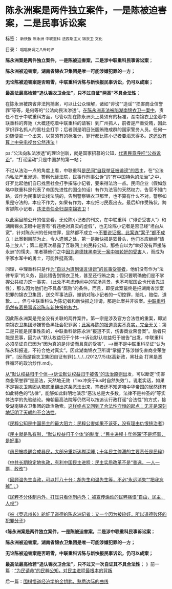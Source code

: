 # 陈永洲案是两件独立案件，一是陈被迫害案，二是民事诉讼案

标签： `新快报` `陈永洲` `中联重科` `法西斯主义` `锦衣卫` `文化` 

目录： `唱唱反调之八卦时评`

**陈永洲案是两件独立案件，一是陈被迫害案，二是涉中联重科民事诉讼案**；

**陈永洲被迫害案，湖南省锦衣卫集团是唯一可能涉嫌犯罪的一方；**

**无论陈被迫害案是否昭雪，中联重科诉陈与新快报民事诉讼，仍可以成案；**

**最高法最高检若“追认锦衣卫合法”，只不过自证"两高"不具合法性**；

在陈永洲被跨省非法拘捕案，可以让公众理解，诸如“诽谤”“造谣”“损害商业信誉罪”等等，是何等的“公法向民法渗透”。[在陈永洲非法被陷湖南锦衣卫一案中](../../../2013/10/31/被《竞选州长》轮奸了道德，成为犯罪分子的陈永洲记者.md)，责任不在于中联重科方面，尽管以扣在陈永洲头上莫须有的标准，湖南锦衣卫坐着中联重科的奔驰（大概还吃着中联重科的请客）到广州抓人，前者是严重受贿，因此罗织罪名抓人的黑社会打手；后者则是明目张胆贿赂成群的国家警务人员。任何一边随便拿一个出来，以莫须有的标准计，罪行都比陈小记者要滔天得多。[这还没有算上中央电视台公然违法](../../../2012/8/23/指责CCTV不真实，是不公正的；.md)！

ps:“公法向私法渗透”的理论创新，就是国家招募的公知，[代表民意呼吁“公益诉讼](../../../2012/9/2/公益诉讼恐怕就是法西斯主义.md)”，“打谣运动”只是中国梦的第一站；

不过从法治一点的角度上看，中联重科[是民间“自我举证被诽谤”的苦](../../../2011/6/8/美国司法争论：有造谣诽谤的自由吗？.md)主，在“公法向私法严重渗透，警察代替法院，民事作刑事公诉”的“有中国特色的法治”之中，好歹比起他们自已找黑社会打手揍陈小记者，要来得法治一点。民间企业（假如忽略中联重科是代表了帝国先进性的国企的话）有作为法盲的天然权力，告官不知门路，该作为民事诉讼找法院的，告到警察锦衣卫那里，也不算有什么不对。警察如果是守法的，本应不作为，如果有作为，本应把刁民轰出去。最后却作受贿状，跨省抓陈小记者，[违法责任全归湖南锦衣卫](../../../2013/7/15/警察权不是锦衣卫，法治不是监管，米兰达忠告不是放纵犯罪.md)！

以此案目前公开的信息看，无论陈小记者的刊文，在中联重科（“诽谤受害人”）和湖南锦衣卫眼中是否有“有违绝对真实的虚假”，也无论陈小记者是否已经“坦白从宽”，针对陈永洲的任何控罪，显然都不成立——>[不要说证据，此案连“案子”都不成立](../../../2013/2/19/公有制前提下“恶法亦法”与“法家暴政”等意.md)！此案到目前为止，令人遗憾之处，第一是新快报是软骨头，他们本应继续“请马上放人”；第二是再次暴露了互联网上的民粹公知，那些自以为“幸好没有声援陈永洲”的懦夫，笔者猜他们之中[因为道德抹黑李天一案中被轮奸的受害](../../../2013/8/20/被李天一辩护集团轮奸的社会主义.md)人，而成为李家水军中的勇士，可能性挺高滴。

同理，中理重科只是作[为“自以为遭到谣言诽谤”的民事受害者](../../../2013/1/24/人性本私的法学方程式.md)，他们没有作为“法律专家”的义务，因此错告到锦衣卫处，甚至还行贿之类；但只要明确他们是不掌握公共权力这一事实，（此处不考虑传闻中的官场背景，也不考眠国企也代表先进性），那么因为他们也不具备“腐败”的条件。而且，即便此案最终是把湖南省涉案犯罪的锦衣卫集团，送交军事法庭，撤销对陈小记者的一切控罪，赔礼，赔偿，道歉……，但与中联重科认为陈记者和新快报之诽谤，那是此案并非彼案。[中联重科仍然有着民事诉讼陈与新快报的权力](../../../2012/4/29/讼棍现象有害但必须合法，以确保自由诉讼.md)。

因此陈永洲案是完全没有关联的两件案件。第一宗是涉及官方合法性的重案，即湖南锦衣卫集团涉嫌警备黑社会犯罪案；[此案与陈的报道真实不真实，完全无关](../../../2009/6/25/My&nbsp;God!我的上帝！绝对的真理存在吗？.md)；第二是只能是民事性质的，中联重科诉陈永洲“报道不实，伤害商业荣誉案”。后者只能是民事，因为从“默认权益归于个体——>诉讼默认权益归于被告”出发，中联重科必须举证自已因为“因为真的是诽谤而且真的受害”，——>而不是中联重科举证“认为陈永科报道，不符合绝对真实”。因此湖南锦衣卫所谓“掌握了陈涉嫌伤害商业荣誉罪”，[反而是锦衣卫集团自证有罪](../../../2012/7/5/赵高新政，黑社会 打黑是恶性循环的政治炒作.md)。

[从“默认权益归于个体——>诉讼默认权益归于被告”的法治原则出](../../../2012/4/28/文革和斯大林主义中的被告人利益.md)发，可以断定“伤害商业荣誉罪”是恶法，天然地无效（“lex冲突于ius时自然失效”）。说老实话，如果不是锦衣卫集团从箱底里翻出这条恶法出来，笔者还不知道咱中华帝国的居然还有如此特色的“法律”，能够如此鲜明地演示“恶法总是大多数，法律不是神圣的”等实体法学的先验结论。俺朝最高法院等仍然可以按追认行政打谣“合法性”的方式，接受湖南锦衣卫集团的政治勒索。[这样终点又回到了合法性守恒的起点：无非是深刻地证明了天朝的不合法性](../../../2013/10/30/最高法院不代表最高的合法性，但背书了最高的不合法性.md)。

《[民粹公知是中国民主的最大阻力；民粹公害如果不该死，没有理由仇恨统治者](../../../2013/2/23/民粹公知是中国民主进程的最大阻力.md)》

《[民主就是私有制，“默认权益归于个体”的制度；“民主进程十年停滞”不是坏事，是好事](../../../2013/2/23/“民主进程十年停滞”不是坏事，是好事！.md)》

《[愚民被唤醒变成暴民，大部分重新迷糊深睡；十年民主停滞的主要责任是民粹](../../../2013/2/24/愚民被唤醒后，变成暴民发泄，大部分再度昏睡.md)》

《[中共长期稳定地执政，有利中国民主进程；民主实质改革不是“普选，一人一票，政改”](../../../2013/2/24/中共长期稳定地执政，有利中国民主进程；.md)》

《[回顾温先生当政，可以打八十分；胡先生和温先生等，不必“永远消失”“把我忘掉”；](../../../2013/2/24/温先生当政，可以打八十分.md)》

《[民粹不分体制内外，打压只看体制内外；
被宣传煽动的民粹痛恨“自由，民主，人权”](../../../2013/10/29/观察舆论导向的新气象，民粹本来不分体制内外.md)》

《[被《竞选州长》轮奸了道德的陈永洲记者；又一个因为被轮奸，所以道德败坏的犯罪分子](../../../2013/10/31/被《竞选州长》轮奸了道德，成为犯罪分子的陈永洲记者.md)》

《**陈永洲案是两件独立案件，一是陈被迫害案，二是涉中联重科民事诉讼案**；

**陈永洲被迫害案，湖南省锦衣卫集团是唯一可能涉嫌犯罪的一方；**

**无论陈被迫害案是否昭雪，中联重科诉陈与新快报民事诉讼，仍可以成案；**

**最高法最高检若“追认锦衣卫合法”，只不过又一次自证其不具合法性**； 》前一篇：[“为民请命”的民粹公知，对民主进程最根本的背叛](../../../2013/11/1/“为民请命”的民粹公知，对民主进程最根本的背叛.md)

后一篇：[围棋悟道经济学的金钥匙，熟悉边际的曲线](../../../2013/11/2/围棋悟道经济学的金钥匙，熟悉边际的曲线.md)